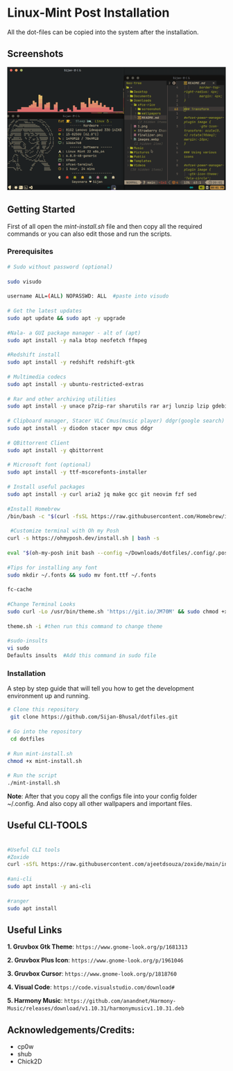 # Linux-Mint Post Installation

All the dot-files can be copied into the system after the installation.

## Screenshots

![alt text](Wallpapers/Screenshot_2024-11-16_20-01-50.png)

## Getting Started

First of all open the _mint-install.sh_ file and then copy all the required commands or you can also edit those and run the scripts.

### Prerequisites

```bash
# Sudo without password (optional)

sudo visudo

username ALL=(ALL) NOPASSWD: ALL  #paste into visudo

# Get the latest updates
sudo apt update && sudo apt -y upgrade

#Nala- a GUI package manager - alt of (apt)
sudo apt install -y nala btop neofetch ffmpeg

#Redshift install
sudo apt install -y redshift redshift-gtk

# Multimedia codecs
sudo apt install -y ubuntu-restricted-extras

# Rar and other archiving utilities
sudo apt install -y unace p7zip-rar sharutils rar arj lunzip lzip gdebi

# Clipboard manager, Stacer VLC Cmus(music player) ddgr(google search)
sudo apt install -y diodon stacer mpv cmus ddgr

# QBittorrent Client
sudo apt install -y qbittorrent

# Microsoft font (optional)
sudo apt install -y ttf-mscorefonts-installer

# Install useful packages
sudo apt install -y curl aria2 jq make gcc git neovim fzf sed

#Install Homebrew
/bin/bash -c "$(curl -fsSL https://raw.githubusercontent.com/Homebrew/install/HEAD/install.sh)"

 #Customize terminal with Oh my Posh
curl -s https://ohmyposh.dev/install.sh | bash -s

eval "$(oh-my-posh init bash --config ~/Downloads/dotfiles/.config/.poshthemes/robbyrussell.omp.json)"

#Tips for installing any font
sudo mkdir ~/.fonts && sudo mv font.ttf ~/.fonts

fc-cache

#Change Terminal Looks
sudo curl -Lo /usr/bin/theme.sh 'https://git.io/JM70M' && sudo chmod +x /usr/bin/theme.sh

theme.sh -i #then run this command to change theme

#sudo-insults
vi sudo
Defaults insults  #Add this command in sudo file
```

### Installation

A step by step guide that will tell you how to get the development environment up and running.

```bash
# Clone this repository
 git clone https://github.com/Sijan-Bhusal/dotfiles.git

# Go into the repository
 cd dotfiles

# Run mint-install.sh
chmod +x mint-install.sh

# Run the script
./mint-install.sh
```

**Note**: After that you copy all the configs file into your config folder ~/.config. And also copy all other wallpapers and important files.

## Useful CLI-TOOLS

```bash

#Useful CLI tools
#Zoxide
curl -sSfL https://raw.githubusercontent.com/ajeetdsouza/zoxide/main/install.sh | sh

#ani-cli
sudo apt install -y ani-cli

#ranger
sudo apt install

```

## Useful Links

**1. Gruvbox Gtk Theme**: `https://www.gnome-look.org/p/1681313`

**2. Gruvbox Plus Icon**: `https://www.gnome-look.org/p/1961046`

**3. Gruvbox Cursor**: `https://www.gnome-look.org/p/1818760`

**4. Visual Code**: `https://code.visualstudio.com/download#`

**5. Harmony Music**: `https://github.com/anandnet/Harmony-Music/releases/download/v1.10.31/harmonymusicv1.10.31.deb`

## Acknowledgements/Credits:

- cp0w
- shub
- Chick2D
